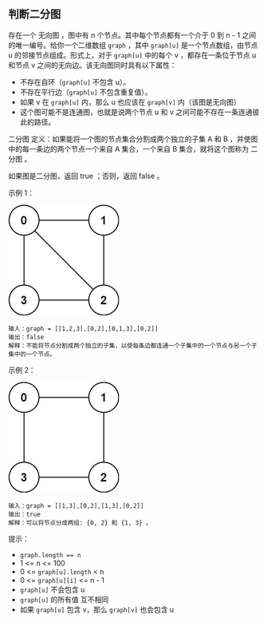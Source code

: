 ## 判断二分图

存在一个 无向图 ，图中有 n 个节点。其中每个节点都有一个介于 0 到 n - 1 之间的唯一编号。给你一个二维数组 `graph` ，其中 `graph[u]` 是一个节点数组，由节点 u 的邻接节点组成。形式上，对于 `graph[u]` 中的每个 v ，都存在一条位于节点 u 和节点 v 之间的无向边。该无向图同时具有以下属性：

* 不存在自环（`graph[u]` 不包含 u）。
* 不存在平行边（`graph[u]` 不包含重复值）。
* 如果 v 在 `graph[u]` 内，那么 u 也应该在 `graph[v]` 内（该图是无向图）
* 这个图可能不是连通图，也就是说两个节点 u 和 v 之间可能不存在一条连通彼此的路径。

二分图 定义：如果能将一个图的节点集合分割成两个独立的子集 A 和 B ，并使图中的每一条边的两个节点一个来自 A 集合，一个来自 B 集合，就将这个图称为 二分图 。

如果图是二分图，返回 true ；否则，返回 false 。

示例 1：

![](../images/785.is-graph-bipartite.png)
```
输入：graph = [[1,2,3],[0,2],[0,1,3],[0,2]]
输出：false
解释：不能将节点分割成两个独立的子集，以使每条边都连通一个子集中的一个节点与另一个子集中的一个节点。
```
示例 2：

![](../images/785.is-graph-bipartite_1.png)
```
输入：graph = [[1,3],[0,2],[1,3],[0,2]]
输出：true
解释：可以将节点分成两组: {0, 2} 和 {1, 3} 。
```

提示：

* `graph.length == n`
* 1 <= n <= 100
* 0 <= `graph[u].length` < n
* 0 <= `graph[u][i]` <= n - 1
* `graph[u]` 不会包含 u
* `graph[u]` 的所有值 互不相同
* 如果 `graph[u]` 包含 v，那么 `graph[v]` 也会包含 u